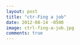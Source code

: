 ```yaml
---
layout: post
title: "ctr-Fing a job"
date: 2012-08-14 -0500
image: ctrl-fing-a-job.jpg
comments: true
---
```



